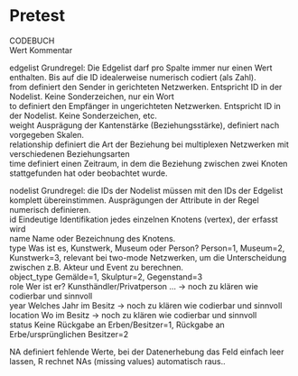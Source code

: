 # Pretest
CODEBUCH					
Wert	Kommentar		
			
edgelist	Grundregel: Die Edgelist darf pro Spalte immer nur einen Wert enthalten. Bis auf die ID idealerweise numerisch codiert (als Zahl).		
from	definiert den Sender in gerichteten Netzwerken. Entspricht ID in der Nodelist. Keine Sonderzeichen, nur ein Wort		
to 	definiert den Empfänger in ungerichteten Netzwerken. Entspricht ID in der Nodelist. Keine Sonderzeichen, etc. 		
weight	Ausprägung der Kantenstärke (Beziehungsstärke), definiert nach vorgegeben Skalen.		
relationship	definiert die Art der Beziehung bei multiplexen Netzwerken mit verschiedenen Beziehungsarten		
time	definiert einen Zeitraum, in dem die Beziehung zwischen zwei Knoten stattgefunden hat oder beobachtet wurde.		
			
nodelist	Grundregel: die IDs der Nodelist müssen mit den IDs der Edgelist komplett übereinstimmen. Ausprägungen der Attribute in der Regel numerisch definieren.		
id	Eindeutige Identifikation jedes einzelnen Knotens (vertex), der erfasst wird		
name	Name oder Bezeichnung des Knotens. 		
type	Was ist es, Kunstwerk, Museum oder Person? Person=1, Museum=2, Kunstwerk=3, relevant bei two-mode Netzwerken, um die Unterscheidung zwischen z.B. Akteur und Event zu berechnen.		
object_type	Gemälde=1, Skulptur=2, Gegenstand=3		
role	Wer ist er? Kunsthändler/Privatperson ... -> noch zu klären wie codierbar und sinnvoll		
year       	Welches Jahr im Besitz -> noch zu klären wie codierbar und sinnvoll		
location	Wo im Besitz -> noch zu klären wie codierbar und sinnvoll		
status	 Keine Rückgabe an Erben/Besitzer=1, Rückgabe an Erbe/ursprünglichen Besitzer=2		
			
			
NA	definiert fehlende Werte, bei der Datenerhebung das Feld einfach leer lassen, R rechnet NAs (missing values) automatisch raus..		
